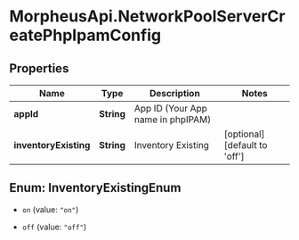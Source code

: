 # MorpheusApi.NetworkPoolServerCreatePhpIpamConfig

## Properties

Name | Type | Description | Notes
------------ | ------------- | ------------- | -------------
**appId** | **String** | App ID (Your App name in phpIPAM) | 
**inventoryExisting** | **String** | Inventory Existing | [optional] [default to &#39;off&#39;]



## Enum: InventoryExistingEnum


* `on` (value: `"on"`)

* `off` (value: `"off"`)




